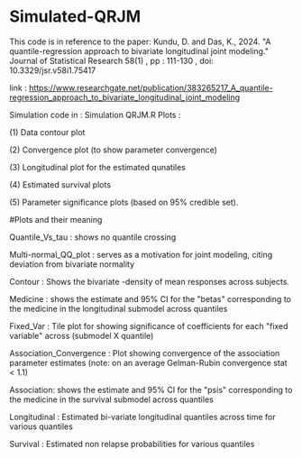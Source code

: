 # Simulated-QRJM

This code is in reference to the paper:
Kundu, D. and Das, K., 2024. "A quantile-regression approach to bivariate longitudinal joint modeling." Journal of Statistical Research 58(1) , pp : 111-130 , doi: 10.3329/jsr.v58i1.75417

link : https://www.researchgate.net/publication/383265217_A_quantile-regression_approach_to_bivariate_longitudinal_joint_modeling

Simulation code in : Simulation QRJM.R
Plots : 

(1) Data contour plot 

(2) Convergence plot (to show parameter convergence) 

(3) Longitudinal plot for the estimated qunatiles

(4) Estimated survival plots

(5) Parameter significance plots (based on 95% credible set).

#Plots and their meaning

Quantile_Vs_tau : shows no quantile crossing

Multi-normal_QQ_plot : serves as a motivation for joint modeling, citing deviation from bivariate normality

Contour : Shows the bivariate -density of mean responses across subjects.

Medicine : shows the estimate and 95% CI for the "betas" corresponding to the medicine in the longitudinal submodel across quantiles

Fixed_Var : Tile plot for showing significance of coefficients for each "fixed variable" across (submodel X quantile)

Association_Convergence : Plot showing convergence of the association parameter estimates (note: on an average Gelman-Rubin convergence stat < 1.1)

Association: shows the estimate and 95% CI for the "psis" corresponding to the medicine in the survival submodel across quantiles

Longitudinal : Estimated bi-variate longitudinal quantiles across time for various quantiles

Survival : Estimated non relapse probabilities for various quantiles






